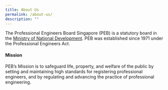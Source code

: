 ```yaml
---
title: About Us
permalink: /about-us/
description: ""
---
```

The Professional Engineers Board Singapore (PEB) is a statutory board in the [Ministry of National Development](https://www.mnd.gov.sg/). PEB was established since 1971 under the Professional Engineers Act.  
  
#### Mission
PEB’s Mission is to safeguard life, property, and welfare of the public by setting and maintaining high standards for registering professional engineers, and by regulating and advancing the practice of professional engineering.